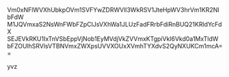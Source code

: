 Vm0xNFlWVXhUbkpOVm1SVFYwZDRWVll3WkRSV1JteHpWV3hrVm1KR2NIbFdW
M1JQVmxaS2NsWnFWbFZpClJsVXhWa1JLUzFadFRrbFdiRnBUQ21KRldYcFdX
SEJEVkRKU1IxTnVSbEppVjNob1EyMVdjVkZVVmxKTgpiVkl6Vkd0a1MxTldW
bFZOUlhSRVlsVTBNVmxZWXpsUVVXOUxXVmhTYXdvS2QyNXUKCm1mcA==

yvz
